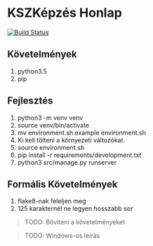 # KSZKépzés Honlap

[![Build Status](https://travis-ci.org/DevTeamSCH/kszkepzes.svg?branch=master)](https://travis-ci.org/DevTeamSCH/kszkepzes)

## Követelmények

1. python3.5
2. pip

## Fejlesztés

1. python3 -m venv venv
2. source venv/bin/activate
3. mv environment.sh.example environment.sh
4. Ki kell tölteni a környezeti változókat.
5. source environment.sh
6. pip install -r requirements/development.txt
7. python3 src/manage.py runserver

## Formális Követelmények
1. flake8-nak feleljen meg
2. 125 karakternél ne legyen hosszabb sor

> TODO: Böviteni a követelményeket

> TODO: Windows-os leírás
